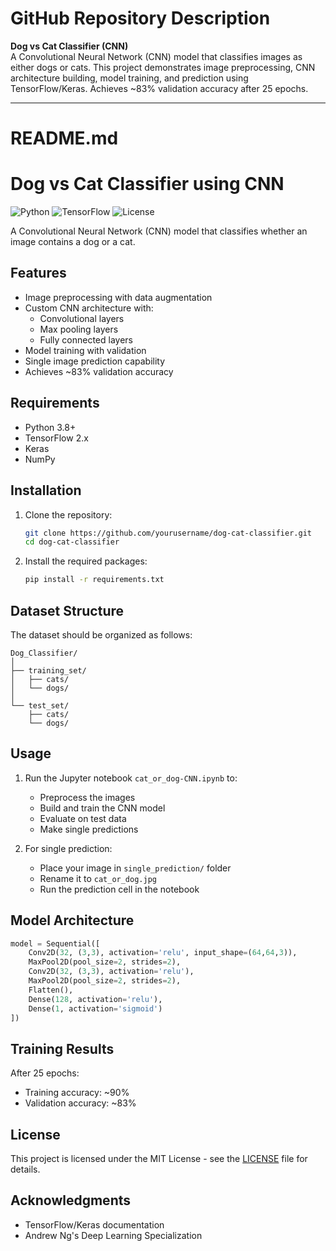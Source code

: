 # GitHub Repository Description

**Dog vs Cat Classifier (CNN)**  
A Convolutional Neural Network (CNN) model that classifies images as either dogs or cats. This project demonstrates image preprocessing, CNN architecture building, model training, and prediction using TensorFlow/Keras. Achieves ~83% validation accuracy after 25 epochs.

---

# README.md

# Dog vs Cat Classifier using CNN

![Python](https://img.shields.io/badge/Python-3.8%2B-blue)
![TensorFlow](https://img.shields.io/badge/TensorFlow-2.17-orange)
![License](https://img.shields.io/badge/License-MIT-green)

A Convolutional Neural Network (CNN) model that classifies whether an image contains a dog or a cat.

## Features

- Image preprocessing with data augmentation
- Custom CNN architecture with:
  - Convolutional layers
  - Max pooling layers
  - Fully connected layers
- Model training with validation
- Single image prediction capability
- Achieves ~83% validation accuracy

## Requirements

- Python 3.8+
- TensorFlow 2.x
- Keras
- NumPy

## Installation

1. Clone the repository:
   ```bash
   git clone https://github.com/yourusername/dog-cat-classifier.git
   cd dog-cat-classifier
   ```

2. Install the required packages:
   ```bash
   pip install -r requirements.txt
   ```

## Dataset Structure

The dataset should be organized as follows:
```
Dog_Classifier/
│
├── training_set/
│   ├── cats/
│   └── dogs/
│
└── test_set/
    ├── cats/
    └── dogs/
```

## Usage

1. Run the Jupyter notebook `cat_or_dog-CNN.ipynb` to:
   - Preprocess the images
   - Build and train the CNN model
   - Evaluate on test data
   - Make single predictions

2. For single prediction:
   - Place your image in `single_prediction/` folder
   - Rename it to `cat_or_dog.jpg`
   - Run the prediction cell in the notebook

## Model Architecture

```python
model = Sequential([
    Conv2D(32, (3,3), activation='relu', input_shape=(64,64,3)),
    MaxPool2D(pool_size=2, strides=2),
    Conv2D(32, (3,3), activation='relu'),
    MaxPool2D(pool_size=2, strides=2),
    Flatten(),
    Dense(128, activation='relu'),
    Dense(1, activation='sigmoid')
])
```

## Training Results

After 25 epochs:
- Training accuracy: ~90%
- Validation accuracy: ~83%

## License

This project is licensed under the MIT License - see the [LICENSE](LICENSE) file for details.

## Acknowledgments

- TensorFlow/Keras documentation
- Andrew Ng's Deep Learning Specialization
